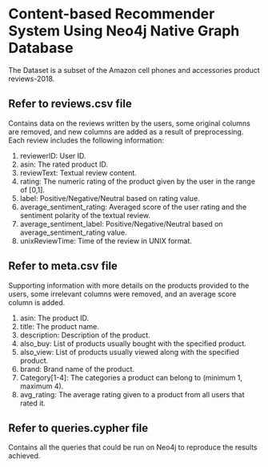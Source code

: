 # Content-based Recommender System Using Neo4j Native Graph Database

The Dataset is a subset of the Amazon cell phones and accessories product reviews-2018.

## Refer to reviews.csv file 
Contains data on the reviews written by the users, some original columns are removed, and new columns are added as a result of preprocessing. Each review includes the following information:
1. reviewerID: User ID.
2. asin: The rated product ID.
3. reviewText: Textual review content.
4. rating: The numeric rating of the product given by the user in the range of [0,1].
5. label: Positive/Negative/Neutral based on rating value.
6. average_sentiment_rating: Averaged score of the user rating and the sentiment polarity of the textual review.
7. average_sentiment_label: Positive/Negative/Neutral based on average_sentiment_rating value.
8. unixReviewTime: Time of the review in UNIX format.


## Refer to meta.csv file 
Supporting information with more details on the products provided to the users, some irrelevant columns were removed, and an average score column is added.
1. asin: The product ID.
2. title: The product name.
3. description: Description of the product.
4. also_buy: List of products usually bought with the specified product.
5. also_view: List of products usually viewed along with the specified product.
6. brand: Brand name of the product.
7. Category[1-4]: The categories a product can belong to (minimum 1, maximum 4).
8. avg_rating: The average rating given to a product from all users that rated it.


## Refer to queries.cypher file 
Contains all the queries that could be run on Neo4j to reproduce the results achieved.
